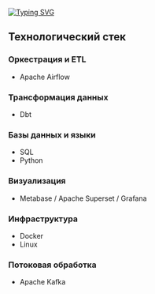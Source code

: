 [![Typing SVG](https://readme-typing-svg.herokuapp.com?font=Catamaran&weight=800&size=35&duration=5005&pause=1&color=BE3FF7&center=%D0%B8%D1%81%D1%82%D0%B8%D0%BD%D0%BD%D1%8B%D0%B9&vCenter=%D0%9B%D0%9E%D0%96%D0%AC&repeat=%D0%B8%D1%81%D1%82%D0%B8%D0%BD%D0%BD%D1%8B%D0%B9&random=%D0%9B%D0%9E%D0%96%D0%AC&width=435&lines=Hello+world!+)](https://git.io/typing-svg)


## Технологический стек

### Оркестрация и ETL
- Apache Airflow

### Трансформация данных
- Dbt

### Базы данных и языки
- SQL
- Python

### Визуализация
- Metabase / Apache Superset / Grafana

### Инфраструктура
- Docker
- Linux

### Потоковая обработка
- Apache Kafka


